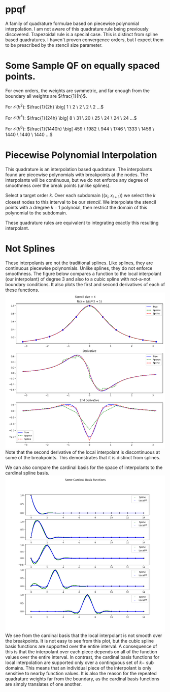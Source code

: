 # ppqf
A family of quadrature formulae based on piecewise polynomial interpolation.
I am not aware of this quadrature rule being previously discovered.
Trapezoidal rule is a special case.
This is distinct from spline based quadratures.
I haven't proven convergence orders, but I expect them to be prescribed by the stencil size parameter.

# Some Sample QF on equally spaced points.
For even orders, the weights are symmetric, and far enough from the boundary all weights are $\frac{1}{h}$.

For $\mathcal{O}(h^2)$:
$\frac{1}{2h} \big[ 1 \ 2 \ 2 \ 2 \ 2 ...$

For $\mathcal{O}(h^4)$:
$\frac{1}{24h} \big[ 8 \ 31 \ 20 \ 25 \ 24 \ 24 \ 24 ...$

For $\mathcal{O}(h^6)$:
$\frac{1}{1440h} \big[ 459 \ 1982 \ 944 \ 1746 \ 1333 \ 1456 \ 1440 \ 1440 \ 1440 ...$

# Piecewise Polynomial Interpolation
This quadrature is an interpolation based quadrature.
The interpolants found are piecewise polynomials with breakpoints at the nodes.
The interpolants will be continuous, but we do not enforce any degree of smoothness over the break points (unlike splines).

Select a target order $k$.
Over each subdomain ($(x_i, x_{i+1})$) we select the $k$ closest nodes to this interval to be our *stencil*.
We interpolate the stencil points with a dregree $k-1$ polynoial, then restrict the domain of this polynomial to the subdomain.

These quadrature rules are equivalent to integrating exactly this resulting interpolant.

# Not Splines
These interpolants are not the traditional splines.
Like splines, they are continuous piecewise polynomials.
Unlike splines, they do not enforce smoothness.
The figure below compares a function to the local interpolant (our interpolant) of degree 3 and also to a cubic spline with not-a-not boundary conditions.
It also plots the first and second derivatives of each of these functions.
![Not Splines](images/not_spline.png)
Note that the second derivative of the local interpolant is discontinuous at some of the breakpoints.
This demonstrates that it is distinct from splines.

We can also compare the cardinal basis for the space of interpolants to the cardinal spline basis.
![Cardinal Basis](images/cardinal_basis.png)
We see from the cardinal basis that the local interpolant is not smooth over the breakpoints.
It is not easy to see from this plot, but the cubic spline basis functions are supported over the entire interval.
A consequence of this is that the interpolant over each piece depends on all of the function values over the entire interval.
In contrast, the cardinal basis functions for local interpolation are supported only over a continguous set of $k-$ sub domains.
This means that an individual piece of the interpolant is only sensitive to nearby function values.
It is also the reason for the repeated quadrature weights far from the boundary, as the cardinal basis functions are simply translates of one another.
